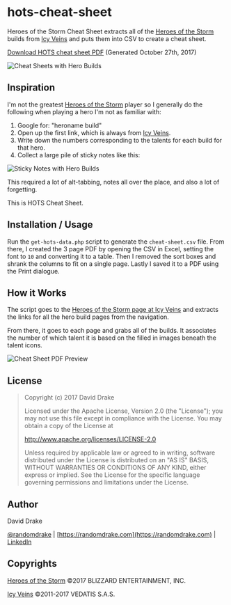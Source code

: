 # hots-cheat-sheet

Heroes of the Storm Cheat Sheet extracts all of the [Heroes of the Storm](http://us.battle.net/heroes/en/) builds from [Icy Veins](https://www.icy-veins.com) and puts them into CSV to create a cheat sheet.

[Download HOTS cheat sheet PDF](https://raw.githubusercontent.com/randomdrake/hots-cheat-sheet/master/cheat-sheet.pdf) (Generated October 27th, 2017)

![Cheat Sheets with Hero Builds](https://raw.githubusercontent.com/randomdrake/hots-cheat-sheet/master/cheat-sheet-hots-builds.jpg)

## Inspiration

I'm not the greatest [Heroes of the Storm](http://us.battle.net/heroes/en/) player so I generally do the following when playing a hero I'm not as familiar with:

1. Google for: "heroname build"
1. Open up the first link, which is always from [Icy Veins](https://www.icy-veins.com).
1. Write down the numbers corresponding to the talents for each build for that hero.
1. Collect a large pile of sticky notes like this:
  
  ![Sticky Notes with Hero Builds](https://raw.githubusercontent.com/randomdrake/hots-cheat-sheet/master/sticky-notes-hots-builds.jpg)
  
This required a lot of alt-tabbing, notes all over the place, and also a lot of forgetting.

This is HOTS Cheat Sheet.

## Installation / Usage

Run the `get-hots-data.php` script to generate the `cheat-sheet.csv` file. From there, I created the 3 page PDF by opening the CSV in Excel, setting the font to `10` and converting it to a table. Then I removed the sort boxes and shrank the columns to fit on a single page. Lastly I saved it to a PDF using the Print dialogue.

## How it Works

The script goes to the [Heroes of the Storm page at Icy Veins](https://www.icy-veins.com/heroes/) and extracts the links for all the hero build pages from the navigation.

From there, it goes to each page and grabs all of the builds. It associates the number of which talent it is based on the filled in images beneath the talent icons.

![Cheat Sheet PDF Preview](https://raw.githubusercontent.com/randomdrake/hots-cheat-sheet/master/cheat-sheet-pdf-preview.png)

## License

>Copyright (c) 2017 David Drake
>
>Licensed under the Apache License, Version 2.0 (the "License"); you may not use this file except in compliance with the License. You may obtain a copy of the License at
>
>http://www.apache.org/licenses/LICENSE-2.0
>
>Unless required by applicable law or agreed to in writing, software distributed under the License is distributed on an "AS IS" BASIS, WITHOUT WARRANTIES OR CONDITIONS OF ANY KIND, either express or implied. See the License for the specific language governing permissions and limitations under the License. 

## Author

David Drake 

[@randomdrake](https://twitter.com/randomdrake) | [https://randomdrake.com](https://randomdrake.com) | [LinkedIn](https://www.linkedin.com/in/david-drake-46524752/)

## Copyrights

[Heroes of the Storm](http://us.battle.net/heroes/en/) &copy;2017 BLIZZARD ENTERTAINMENT, INC.

[Icy Veins](https://www.icy-veins.com) &copy;2011-2017 VEDATIS S.A.S.
